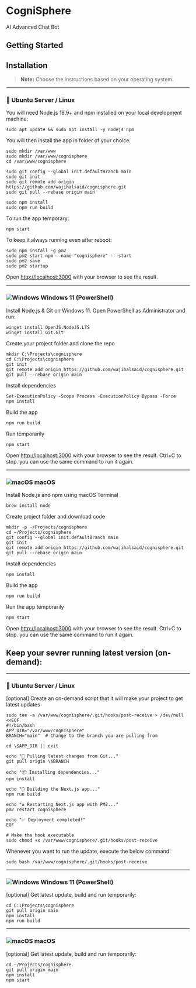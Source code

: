 # CogniSphere
 AI Advanced Chat Bot

## Getting Started

 
## Installation

> **Note:** Choose the instructions based on your operating system.

---

### 🐧 Ubuntu Server / Linux

You will need Node.js 18.9+ and npm installed on your local development machine:

```shell
sudo apt update && sudo apt install -y nodejs npm
```


You will then install the app in folder of your choice.

```shell
sudo mkdir /var/www
sudo mkdir /var/www/cognisphere
cd /var/www/cognisphere

sudo git config --global init.defaultBranch main
sudo git init
sudo git remote add origin https://github.com/wajihalsaid/cognisphere.git
sudo git pull --rebase origin main

sudo npm install
sudo npm run build
```

To run the app temporary:
```shell
npm start
```


To keep it always running even after reboot:

```shell
sudo npm install -g pm2
sudo pm2 start npm --name "cognisphere" -- start
sudo pm2 save
sudo pm2 startup
```

Open [http://localhost:3000](http://localhost:3000) with your browser to see the result.

---

### ![Windows](https://upload.wikimedia.org/wikipedia/commons/5/5f/Windows_logo_-_2012.svg) Windows 11 (PowerShell)

Install Node.js & Git on Windows 11. Open PowerShell as Administrator and run:
```shell
winget install OpenJS.NodeJS.LTS
winget install Git.Git
```

Create your project folder and clone the repo
```shell
mkdir C:\Projects\cognisphere
cd C:\Projects\cognisphere
git init
git remote add origin https://github.com/wajihalsaid/cognisphere.git
git pull --rebase origin main
```

Install dependencies
```shell
Set-ExecutionPolicy -Scope Process -ExecutionPolicy Bypass -Force
npm install
```

Build the app
```shell
npm run build
```

Run temporarily
```shell
npm start
```
Open [http://localhost:3000](http://localhost:3000) with your browser to see the result.
Ctrl+C to stop.
you can use the same command to run it again.


---

### ![macOS](https://upload.wikimedia.org/wikipedia/commons/3/30/MacOS_logo.svg) macOS

Install Node.js and npm using macOS Terminal
```shell
brew install node
```

Create project folder and download code
```shell
mkdir -p ~/Projects/cognisphere
cd ~/Projects/cognisphere
git config --global init.defaultBranch main
git init
git remote add origin https://github.com/wajihalsaid/cognisphere.git
git pull --rebase origin main
```

Install dependencies
```shell
npm install
```

Build the app
```shell
npm run build
```

Run the app temporarily
```shell
npm start
```
Open [http://localhost:3000](http://localhost:3000) with your browser to see the result.
Ctrl+C to stop.
you can use the same command to run it again.


## Keep your sevrer running latest version (on-demand):

---

### 🐧 Ubuntu Server / Linux

[optional] Create an on-demand script that it will make your project to get latest updates

```shell
sudo tee -a /var/www/cognisphere/.git/hooks/post-receive > /dev/null <<EOF
#!/bin/bash
APP_DIR="/var/www/cognisphere"
BRANCH="main"  # Change to the branch you are pulling from

cd \$APP_DIR || exit

echo "🚀 Pulling latest changes from Git..."
git pull origin \$BRANCH

echo "📦 Installing dependencies..."
npm install

echo "🔨 Building the Next.js app..."
npm run build

echo "♻️ Restarting Next.js app with PM2..."
pm2 restart cognisphere

echo "✅ Deployment completed!"
EOF

# Make the hook executable
sudo chmod +x /var/www/cognisphere/.git/hooks/post-receive
```


Whenever you want to run the update, execute the below command:


```shell
sudo bash /var/www/cognisphere/.git/hooks/post-receive 
```

---

### ![Windows](https://upload.wikimedia.org/wikipedia/commons/5/5f/Windows_logo_-_2012.svg) Windows 11 (PowerShell)

[optional] Get latest update, build and run temporarily:
```shell
cd C:\Projects\cognisphere
git pull origin main
npm install
npm run build
```


---

### ![macOS](https://upload.wikimedia.org/wikipedia/commons/3/30/MacOS_logo.svg) macOS

[optional] Get latest update, build and run temporarily:
```shell
cd ~/Projects/cognisphere
git pull origin main
npm install
npm start
```